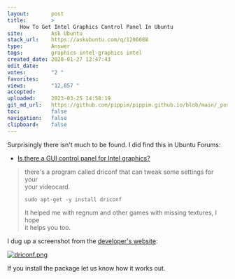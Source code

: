 ```yaml
---
layout:       post
title:        >
    How To Get Intel Graphics Control Panel In Ubuntu
site:         Ask Ubuntu
stack_url:    https://askubuntu.com/q/1206088
type:         Answer
tags:         graphics intel-graphics intel
created_date: 2020-01-27 12:47:43
edit_date:    
votes:        "2 "
favorites:    
views:        "12,857 "
accepted:     
uploaded:     2023-03-25 14:58:19
git_md_url:   https://github.com/pippim/pippim.github.io/blob/main/_posts/2020/2020-01-27-How-To-Get-Intel-Graphics-Control-Panel-In-Ubuntu.md
toc:          false
navigation:   false
clipboard:    false
---
```


Surprisingly there isn't much to be found. I did find this in Ubuntu Forums:

- [Is there a GUI control panel for Intel graphics?][1] 

> there's a program called driconf that can tweak some settings for your  
> your videocard.  
>   
>     sudo apt-get -y install driconf  
>   
> It helped me with regnum and other games with missing textures, I hope  
> it helps you too.  

I dug up a screenshot from the [developer's website][2]:

[![driconf.png][3]][3]

If you install the package let us know how it works out.


  [1]: https://ubuntuforums.org/showthread.php?t=870248
  [2]: https://dri.freedesktop.org/wiki/DriConf/
  [3]: https://i.stack.imgur.com/Z7otl.png
